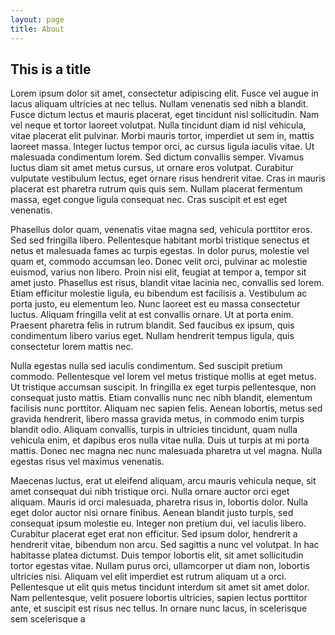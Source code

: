 ```yaml
---
layout: page
title: About 
---
```

## This is a title

Lorem ipsum dolor sit amet, consectetur adipiscing elit. Fusce vel augue in lacus aliquam ultricies at nec tellus. Nullam venenatis sed nibh a blandit. Fusce dictum lectus et mauris placerat, eget tincidunt nisl sollicitudin. Nam vel neque et tortor laoreet volutpat. Nulla tincidunt diam id nisl vehicula, vitae placerat elit pulvinar. Morbi mauris tortor, imperdiet ut sem in, mattis laoreet massa. Integer luctus tempor orci, ac cursus ligula iaculis vitae. Ut malesuada condimentum lorem. Sed dictum convallis semper. Vivamus luctus diam sit amet metus cursus, ut ornare eros volutpat. Curabitur vulputate vestibulum lectus, eget ornare risus hendrerit vitae. Cras in mauris placerat est pharetra rutrum quis quis sem. Nullam placerat fermentum massa, eget congue ligula consequat nec. Cras suscipit et est eget venenatis.

Phasellus dolor quam, venenatis vitae magna sed, vehicula porttitor eros. Sed sed fringilla libero. Pellentesque habitant morbi tristique senectus et netus et malesuada fames ac turpis egestas. In dolor purus, molestie vel quam et, commodo accumsan leo. Donec velit orci, pulvinar ac molestie euismod, varius non libero. Proin nisi elit, feugiat at tempor a, tempor sit amet justo. Phasellus est risus, blandit vitae lacinia nec, convallis sed lorem. Etiam efficitur molestie ligula, eu bibendum est facilisis a. Vestibulum ac porta justo, eu elementum leo. Nunc laoreet est eu massa consectetur luctus. Aliquam fringilla velit at est convallis ornare. Ut at porta enim. Praesent pharetra felis in rutrum blandit. Sed faucibus ex ipsum, quis condimentum libero varius eget. Nullam hendrerit tempus ligula, quis consectetur lorem mattis nec.

Nulla egestas nulla sed iaculis condimentum. Sed suscipit pretium commodo. Pellentesque vel lorem vel metus tristique mollis at eget metus. Ut tristique accumsan suscipit. In fringilla ex eget turpis pellentesque, non consequat justo mattis. Etiam convallis nunc nec nibh blandit, elementum facilisis nunc porttitor. Aliquam nec sapien felis. Aenean lobortis, metus sed gravida hendrerit, libero massa gravida metus, in commodo enim turpis blandit odio. Aliquam convallis, turpis in ultricies tincidunt, quam nulla vehicula enim, et dapibus eros nulla vitae nulla. Duis ut turpis at mi porta mattis. Donec nec magna nec nunc malesuada pharetra ut vel magna. Nulla egestas risus vel maximus venenatis.

Maecenas luctus, erat ut eleifend aliquam, arcu mauris vehicula neque, sit amet consequat dui nibh tristique orci. Nulla ornare auctor orci eget aliquam. Mauris id orci malesuada, pharetra risus in, lobortis dolor. Nulla eget dolor auctor nisi ornare finibus. Aenean blandit justo turpis, sed consequat ipsum molestie eu. Integer non pretium dui, vel iaculis libero. Curabitur placerat eget erat non efficitur. Sed ipsum dolor, hendrerit a hendrerit vitae, bibendum non arcu. Sed sagittis a nunc vel volutpat. In hac habitasse platea dictumst. Duis tempor lobortis elit, sit amet sollicitudin tortor egestas vitae. Nullam purus orci, ullamcorper ut diam non, lobortis ultricies nisi. Aliquam vel elit imperdiet est rutrum aliquam ut a orci. Pellentesque ut elit quis metus tincidunt interdum sit amet sit amet dolor. Nam pellentesque, velit posuere lobortis ultricies, sapien lectus porttitor ante, et suscipit est risus nec tellus. In ornare nunc lacus, in scelerisque sem scelerisque a
